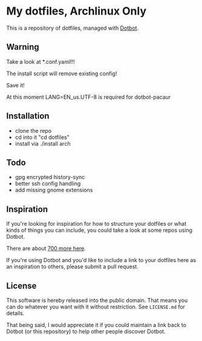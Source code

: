 
My dotfiles, Archlinux Only
=================
This is a repository of dotfiles, managed with  [Dotbot](https://github.com/anishathalye/dotbot).


Warning
-----------
Take a look at *.conf.yaml!!!

The install script will remove existing config!

Save it!

At this moment LANG=EN_us.UTF-8 is required for dotbot-pacaur

Installation
-----------

 - clone the repo
 - cd into it "cd dotfiles"
 - install via ./install arch


Todo
-----------

 - gpg encrypted history-sync
 - better ssh config handling
 - add missing gnome extensions


Inspiration
-----------

If you're looking for inspiration for how to structure your dotfiles or what
kinds of things you can include, you could take a look at some repos using
Dotbot.

There are about [700 more here](https://github.com/anishathalye/dotbot/wiki/Users).

If you're using Dotbot and you'd like to include a link to your dotfiles here
as an inspiration to others, please submit a pull request.

License
-------

This software is hereby released into the public domain. That means you can do
whatever you want with it without restriction. See `LICENSE.md` for details.

That being said, I would appreciate it if you could maintain a link back to
Dotbot (or this repository) to help other people discover Dotbot.

[dotbot]: https://github.com/anishathalye/dotbot
[fork]: https://github.com/anishathalye/dotfiles_template/fork
[dotbot-users]: https://github.com/anishathalye/dotbot/wiki/List-of-Dotbot-Users
